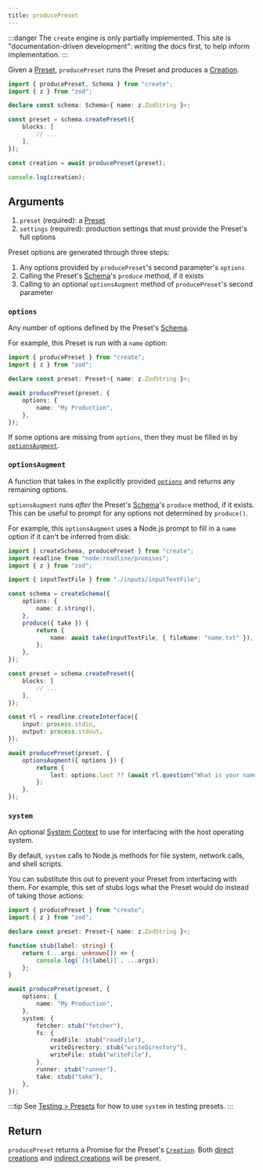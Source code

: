```yaml
---
title: producePreset
---
```


:::danger
The `create` engine is only partially implemented.
This site is "documentation-driven development": writing the docs first, to help inform implementation.
:::

Given a [Preset](../concepts/presets), `producePreset` runs the Preset and produces a [Creation](../runtime/creations).

```ts
import { producePreset, Schema } from "create";
import { z } from "zod";

declare const schema: Schema<{ name: z.ZodString }>;

const preset = schema.createPreset({
	blocks: [
		// ...
	],
});

const creation = await producePreset(preset);

console.log(creation);
```

## Arguments

1. `preset` (required): a [Preset](../concepts/presets)
2. `settings` (required): production settings that must provide the Preset's full options

Preset options are generated through three steps:

1. Any options provided by `producePreset`'s second parameter's `options`
2. Calling the Preset's [Schema](../concepts/schemas)'s `produce` method, if it exists
3. Calling to an optional `optionsAugment` method of `producePreset`'s second parameter

### `options`

Any number of options defined by the Preset's [Schema](../concepts/schemas).

For example, this Preset is run with a `name` option:

```ts
import { producePreset } from "create";
import { z } from "zod";

declare const preset: Preset<{ name: z.ZodString }>;

await producePreset(preset, {
	options: {
		name: "My Production",
	},
});
```

If some options are missing from `options`, then they must be filled in by [`optionsAugment`](#optionsaugment).

### `optionsAugment`

A function that takes in the explicitly provided [`options`](#options) and returns any remaining options.

`optionsAugment` runs _after_ the Preset's [Schema](../concepts/schemas)'s `produce` method, if it exists.
This can be useful to prompt for any options not determined by `produce()`.

For example, this `optionsAugment` uses a Node.js prompt to fill in a `name` option if it can't be inferred from disk:

```ts
import { createSchema, producePreset } from "create";
import readline from "node:readline/promises";
import { z } from "zod";

import { inputTextFile } from "./inputs/inputTextFile";

const schema = createSchema({
	options: {
		name: z.string(),
	},
	produce({ take }) {
		return {
			name: await take(inputTextFile, { fileName: "name.txt" }),
		};
	},
});

const preset = schema.createPreset({
	blocks: [
		// ...
	],
});

const rl = readline.createInterface({
	input: process.stdin,
	output: process.stdout,
});

await producePreset(preset, {
	optionsAugment({ options }) {
		return {
			last: options.last ?? (await rl.question("What is your name?")),
		};
	},
});
```

### `system`

An optional [System Context](../runtime/contexts#system-contexts) to use for interfacing with the host operating system.

By default, `system` calls to Node.js methods for file system, network calls, and shell scripts.

You can substitute this out to prevent your Preset from interfacing with them.
For example, this set of stubs logs what the Preset would do instead of taking those actions:

```ts
import { producePreset } from "create";
import { z } from "zod";

declare const preset: Preset<{ name: z.ZodString }>;

function stub(label: string) {
	return (...args: unknown[]) => {
		console.log(`[${label}]`, ...args);
	};
}

await producePreset(preset, {
	options: {
		name: "My Production",
	},
	system: {
		fetcher: stub("fetcher"),
		fs: {
			readFile: stub("readFile"),
			writeDirectory: stub("writeDirectory"),
			writeFile: stub("writeFile"),
		},
		runner: stub("runner"),
		take: stub("take"),
	},
});
```

:::tip
See [Testing > Presets](../testing/presets) for how to use `system` in testing presets.
:::

## Return

`producePreset` returns a Promise for the Preset's [`Creation`](../runtime/creations).
Both [direct creations](../runtime/creations#direct-creations) and [indirect creations](../runtime/creations#indirect-creations) will be present.
